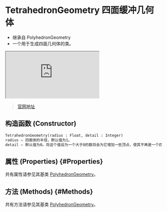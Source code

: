 # TetrahedronGeometry 四面缓冲几何体

- 继承自 PolyhedronGeometry
- 一个用于生成四面几何体的类。

<iframe id="scene" src="https://threejs.org/docs/scenes/geometry-browser.html#TetrahedronGeometry"></iframe>

>[官网地址](https://threejs.org/docs/index.html#api/zh/geometries/TetrahedronGeometry)


## 构造函数 (Constructor)

```md
TetrahedronGeometry(radius : Float, detail : Integer)
radius — 四面体的半径，默认值为1。
detail — 默认值为0。将这个值设为一个大于0的数将会为它增加一些顶点，使其不再是一个四面体。
```

## 属性 (Properties) {#Properties}

共有属性请参见其基类 [PolyhedronGeometry](./PolyhedronGeometry#Properties)。

## 方法 (Methods) {#Methods}

共有方法请参见其基类 [PolyhedronGeometry](./PolyhedronGeometry#Methods)。